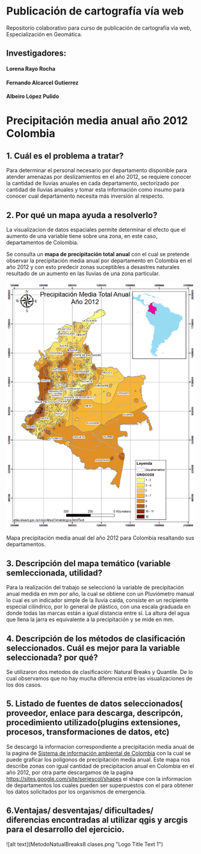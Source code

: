 # Publicación de cartografía vía web
Repositorio colaborativo para curso de publicación de cartografía vía web, Especialización en Geomática. 
## Investigadores:
#### Lorena Rayo Rocha
#### Fernando Alcarcel Gutierrez
#### Albeiro López Pulido

# Precipitación media anual año 2012 Colombia

## 1. Cuál es el problema a tratar?

Para determinar el personal necesario por departamento disponible para atender amenazas por deslizamientos en el año 2012, se requiere conocer la cantidad de lluvias anuales en cada departamento, sectorizado por cantidad de lluvias anuales y tomar esta información como insumo para conocer cual departamento necesita más inversión al respecto. 



## 2. Por qué un mapa ayuda a resolverlo?

La visualizacion de datos espaciales permite determinar el efecto que el aumento de una variable tiene sobre una zona, en este caso, departamentos de Colombia. 

Se consulta un **mapa de precipitación total anual** con el cual se pretende observar la precipitación media anual por departamento en Colombia en el año 2012 y con esto predecir zonas suceptibles a desastres naturales resultado de un aumento en las lluvias de una zona particular.

 ![alt text](MetodoNatualEqualInterv.png "Logo Title Text 1")

Mapa precipitación media anual del año 2012 para Colombia resaltando sus departamentos.

## 3. Descripción del mapa temático (variable semleccionada, utilidad?

Para la realización del trabajo se seleccionó la variable de precipitación anual medida en mm por año, la cual se obtiene con un Pluviómetro manual lo cual es un indicador simple de la lluvia caída, consiste en un recipiente especial cilíndrico, por lo general de plástico, con una escala graduada en donde todas las marcas están a igual distancia entre sí. La altura del agua que llena la jarra es equivalente a la precipitación y se mide en mm. 

## 4. Descripción de los métodos de clasificación seleccionados. Cuál es mejor para la variable seleccionada? por qué?

Se utilizaron dos metodos de clasificación: Natural Breaks y Quantile. De lo cual observamos que no hay mucha diferencia entre las visualizaciones de los dos casos. 

## 5. Listado de fuentes de datos seleccionados( proveedor, enlace para descarga, descripcón, procedimiento utilizado(plugins extensiones, procesos, transformaciones de datos, etc)

Se descargó la informacion correspondiente a precipitación media anual de la pagina de [Sistema de información ambiental de Colombia](http://www.siac.gov.co/catalogo-de-mapas) con la cual se puede graficar los poligonos de precipitación media anual. Este mapa nos describe zonas con igual cantidad de precipitacion anual en Colombia en el año 2012, por otra parte descargamos de la pagina https://sites.google.com/site/seriescol/shapes el shape con la informacion de departamentos los cuales pueden ser superpuestos con el para obtener los datos solicitados por los organismos de emergencia. 

## 6.Ventajas/ desventajas/ dificultades/ diferencias encontradas al utilizar qgis y arcgis para el desarrollo del ejercicio.

![alt text](MetodoNatualBreaks8 clases.png "Logo Title Text 1")
